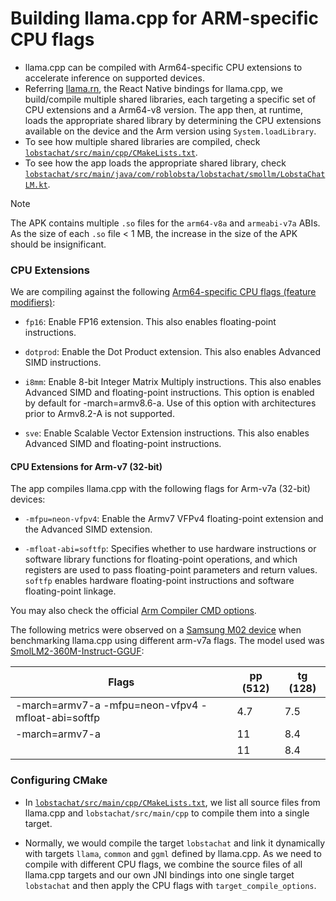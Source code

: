 # Building llama.cpp for ARM-specific CPU flags

- llama.cpp can be compiled with Arm64-specific CPU extensions to accelerate inference on supported devices.
- Referring [llama.rn](https://github.com/mybigday/llama.rn), the React Native bindings for llama.cpp, we 
  build/compile multiple shared libraries, each 
  targeting a specific set of CPU extensions and a Arm64-v8 version. The app then, at runtime, loads the appropriate shared library by determining the CPU extensions available on the device and the Arm version using `System.loadLibrary`.
- To see how multiple shared libraries are compiled, check [`lobstachat/src/main/cpp/CMakeLists.txt`](https://github.com/RobLobsta/LobstaChat-Android/blob/main/lobstachat/src/main/cpp/CMakeLists.txt).
- To see how the app loads the appropriate shared library, check [`lobstachat/src/main/java/com/roblobsta/lobstachat/smollm/LobstaChatLM.kt`](https://github.com/RobLobsta/LobstaChat-Android/blob/main/lobstachat/src/main/java/com/roblobsta/lobstachat/smollm/LobstaChatLM.kt).

> [!NOTE]
> The APK contains multiple `.so` files for the `arm64-v8a` and `armeabi-v7a` ABIs. As the size of each `.so` file < 1 MB, the increase 
> in the size of the APK should be insignificant.

### CPU Extensions

We are compiling against the following [Arm64-specific CPU flags (feature modifiers)](https://gcc.gnu.org/onlinedocs/gcc/AArch64-Options.html#aarch64-feature-modifiers):

- `fp16`: Enable FP16 extension. This also enables floating-point instructions.

- `dotprod`: Enable the Dot Product extension. This also enables Advanced SIMD instructions.

- `i8mm`: Enable 8-bit Integer Matrix Multiply instructions. This also enables Advanced SIMD and floating-point instructions. This option is enabled by default for -march=armv8.6-a. Use of this option with architectures prior to Armv8.2-A is not supported.

- `sve`: Enable Scalable Vector Extension instructions. This also enables Advanced SIMD and floating-point instructions.

#### CPU Extensions for Arm-v7 (32-bit)

The app compiles llama.cpp with the following flags for Arm-v7a (32-bit) devices:

- `-mfpu=neon-vfpv4`: Enable the Armv7 VFPv4 floating-point extension and the Advanced SIMD extension.

- `-mfloat-abi=softfp`: Specifies whether to use hardware instructions or software library functions for floating-point operations, and which registers are used to pass floating-point parameters and return values. `softfp` enables hardware floating-point instructions and software floating-point linkage.

You may also check the official [Arm Compiler CMD options](https://developer.arm.com/documentation/dui0774/l/Compiler-Command-line-Options).

The following metrics were observed on a [Samsung M02 device](https://www.gsmarena.com/samsung_galaxy_m02-10709.php) when benchmarking llama.cpp using different arm-v7a flags. The model used was [SmolLM2-360M-Instruct-GGUF](https://huggingface.co/HuggingFaceTB/SmolLM2-360M-Instruct-GGUF/tree/main):

| Flags                                              | pp (512) | tg (128) |
|----------------------------------------------------|----------|----------|
| -march=armv7-a -mfpu=neon-vfpv4 -mfloat-abi=softfp |      4.7 |      7.5 |
| -march=armv7-a                                     |       11 |      8.4 |
| <None>                                             |       11 |      8.4 |

### Configuring CMake

- In [`lobstachat/src/main/cpp/CMakeLists.txt`](https://github.com/RobLobsta/LobstaChat-Android/blob/main/lobstachat/src/main/cpp/CMakeLists.txt),
we list all source files from llama.cpp and `lobstachat/src/main/cpp` to compile them into a single target.

- Normally, we would compile the target `lobstachat` and link it dynamically with targets `llama`, `common` and `ggml`
defined by llama.cpp. As we need to compile with different CPU flags, we combine the source files of all llama.cpp 
targets and our own JNI bindings into one single target `lobstachat` and then apply the CPU flags with `target_compile_options`.
